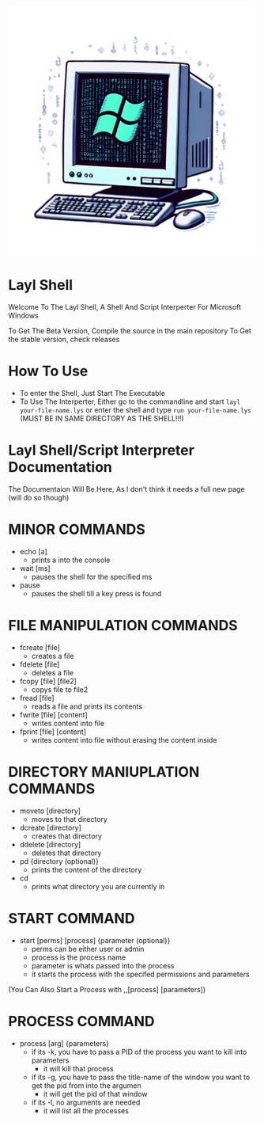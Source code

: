 ![alt text](resources/icon.png "Logo")



# Layl Shell
Welcome To The Layl Shell, A Shell And Script Interperter For Microsoft Windows

To Get The Beta Version, Compile the source in the main repository
To Get the stable version, check releases

# How To Use

 - To enter the Shell, Just Start The Executable
 - To Use The Interperter, Either go to the commandline and start ``layl your-file-name.lys`` or enter the shell and type ``run your-file-name.lys`` (MUST BE IN SAME DIRECTORY AS THE SHELL!!!)


# Layl Shell/Script Interpreter Documentation
The Documentaion Will Be Here, As I don't think it needs a full new page (will do so though)

# MINOR COMMANDS
- echo [a]
    - prints a into the console
- wait [ms]
    - pauses the shell for the specified ms
- pause
    - pauses the shell till a key press is found


# FILE MANIPULATION COMMANDS

- fcreate [file]
    - creates a file
- fdelete [file]
    - deletes a file
- fcopy [file] [file2]
    - copys file to file2
- fread [file]
    - reads a file and prints its contents
- fwrite [file] [content]
    - writes content into file
- fprint [file] [content]
    - writes content into file without erasing the content inside


# DIRECTORY MANIUPLATION COMMANDS
- moveto [directory]
    - moves to that directory
- dcreate [directory]
    - creates that directory
- ddelete [directory]
     - deletes that directory
- pd {directory (optional)}
     - prints the content of the directory
- cd
    - prints what directory you are currently in


# START COMMAND

- start [perms] [process] {parameter (optional)}
    - perms can be either user or admin
    - process is the process name
    - parameter is whats passed into the process
    - it starts the process with the specifed permissions and parameters 

(You Can Also Start a Process with ,,[process] [parameters])

# PROCESS COMMAND
- process [arg] {parameters}
    - if its -k, you have to pass a PID of the process you want to kill into parameters
        - it will kill that process
    - if its -g, you have to pass the title-name of the window you want to get the pid from into the argumen
        - it will get the pid of that window
    - if its -l, no arguments are needed
        - it will list all the processes